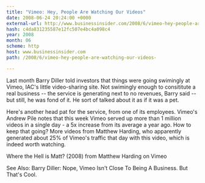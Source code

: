 ```yaml
---
title: "Vimeo: Hey, People Are Watching Our Videos"
date: 2008-06-24 20:24:00 +0000
external-url: http://www.businessinsider.com/2008/6/vimeo-hey-people-are-watching-our-videos-
hash: c4da831235587e12fc507e4bc4a098c4
year: 2008
month: 06
scheme: http
host: www.businessinsider.com
path: /2008/6/vimeo-hey-people-are-watching-our-videos-

---
```


Last month Barry Diller told investors that things were going swimingly at Vimeo, IAC's little video-sharing site. Not swimingly enough to consititute a real business -- the service is generating next to no revenues, Barry said -- but still, he was fond of it. He sort of talked about it as if it was a pet.

Here's another head pat for the service, from one of its employees. Vimeo's Andrew Pile notes that this week Vimeo served up more than 1 million videos in a single day - a 5x increase from its average a year ago. How to keep that going? More videos from Matthew Harding, who apparently generated about 25% of Vimeo's traffic that day with this video, which is indeed worth watching.





 

Where the Hell is Matt? (2008) from Matthew Harding on Vimeo

See Also: Barry Diller: Nope, Vimeo Isn't Close To Being A Business. But That's Cool.
